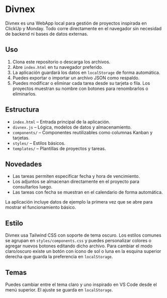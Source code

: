 # Divnex

Divnex es una WebApp local para gestión de proyectos inspirada en ClickUp y Monday. Todo corre directamente en el navegador sin necesidad de backend ni bases de datos externas.

## Uso

1. Clona este repositorio o descarga los archivos.
2. Abre `index.html` en tu navegador preferido.
3. La aplicación guardará los datos en `localStorage` de forma automática.
4. Puedes exportar o importar un archivo JSON como respaldo.
5. Puedes modificar o eliminar cada tarea desde su tarjeta o fila. Los proyectos muestran su nombre con botones para renombrarlos o eliminarlos.

## Estructura

- `index.html` – Entrada principal de la aplicación.
- `divnex.js` – Lógica, modelos de datos y almacenamiento.
- `components/` – Componentes reutilizables como columnas Kanban y tarjetas.
- `styles/` – Estilos básicos.
- `templates/` – Plantillas de proyectos y tareas.

## Novedades

- Las tareas permiten especificar fecha y hora de vencimiento.
- Los adjuntos se almacenan directamente en el proyecto para consultarlos luego.
- Las tareas con fecha se muestran en el calendario de forma automática.

La aplicación incluye datos de ejemplo la primera vez que se abre para mostrar el funcionamiento básico.

## Estilo

Divnex usa Tailwind CSS con soporte de tema oscuro. Los estilos comunes se agrupan en `styles/components.css` y puedes personalizar colores o agregar nuevos botones editando dicho archivo. Para cambiar el modo claro/oscuro existe un botón con ícono de sol o luna en la esquina superior derecha que guarda la preferencia en `localStorage`.
## Temas

Puedes cambiar entre el tema claro y uno inspirado en VS Code desde el menú superior. El ajuste se guarda en `localStorage`.
